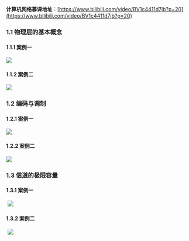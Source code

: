 **计算机网络慕课地址**：[https://www.bilibili.com/video/BV1c4411d7jb?p=20](https://www.bilibili.com/video/BV1c4411d7jb?p=20)

### 1.1 物理层的基本概念

#### 1.1.1 案例一

![](https://guardwhy.oss-cn-beijing.aliyuncs.com/img/javaEE/Spring/Test4/20210329084622.png)

#### 1.1.2 案例二

![](https://guardwhy.oss-cn-beijing.aliyuncs.com/img/javaEE/Spring/Test4/20210329084738.png)

### 1.2 编码与调制

#### 1.2.1 案例一

![](https://guardwhy.oss-cn-beijing.aliyuncs.com/img/javaEE/Spring/Test4/20210329085307.png)

#### 1.2.2 案例二

![](https://guardwhy.oss-cn-beijing.aliyuncs.com/img/javaEE/Spring/Test4/20210329092203.png)

### 1.3 信道的极限容量

#### 1.3.1 案例一

​	![](https://guardwhy.oss-cn-beijing.aliyuncs.com/img/javaEE/Spring/Test4/20210329084927.png)

#### 1.3.2 案例二

​	![](https://guardwhy.oss-cn-beijing.aliyuncs.com/img/javaEE/Spring/Test4/20210329085002.png)